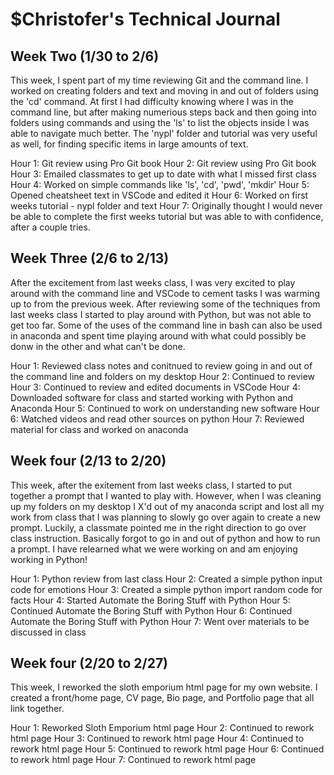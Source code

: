 # $Christofer's Technical Journal

## Week Two (1/30 to 2/6)

This week, I spent part of my time reviewing Git and the command line. I worked on creating folders and text and moving in and out of folders using the 'cd' command. At first I had difficulty knowing where I was in the command line, but after making numerious steps back and then going into folders using commands and using the 'ls' to list the objects inside I was able to navigate much better. The 'nypl' folder and tutorial was very useful as well, for finding specific items in large amounts of text.

Hour 1: Git review using Pro Git book 
Hour 2: Git review using Pro Git book
Hour 3: Emailed classmates to get up to date with what I missed first class
Hour 4: Worked on simple commands like 'ls', 'cd', 'pwd', 'mkdir'
Hour 5: Opened cheatsheet text in VSCode and edited it 
Hour 6: Worked on first weeks tutorial - nypl folder and text
Hour 7: Originally thought I would never be able to complete the first weeks tutorial but was able to with confidence, after a couple tries.


## Week Three (2/6 to 2/13)

After the excitement from last weeks class, I was very excited to play around with the command line and VSCode to cement tasks I was warming up to from the previous week. After reviewing some of the techniques from last weeks class I started to play around with Python, but was not able to get too far. Some of the uses of the command line in bash can also be used in anaconda and spent time playing around with what could possibly be donw in the other and what can't be done.

Hour 1: Reviewed class notes and conitnued to review going in and out of the command line and folders on my desktop
Hour 2: Continued to review
Hour 3: Continued to review and edited documents in VSCode
Hour 4: Downloaded software for class and started working with Python and Anaconda
Hour 5: Continued to work on understanding new software
Hour 6: Watched videos and read other sources on python
Hour 7: Reviewed material for class and worked on anaconda


## Week four (2/13 to 2/20)

This week, after the exitement from last weeks class, I started to put together a prompt that I wanted to play with. However, when I was cleaning up my folders on my desktop I X'd out of my anaconda script and lost all my work from class that I was planning to slowly go over again to create a new prompt. Luckily, a classmate pointed me in the right direction to go over class instruction. Basically forgot to go in and out of python and how to run a prompt. I have relearned what we were working on and am enjoying working in Python! 

Hour 1: Python review from last class
Hour 2: Created a simple python input code for emotions
Hour 3: Created a simple python import random code for facts
Hour 4: Started Automate the Boring Stuff with Python
Hour 5: Continued Automate the Boring Stuff with Python
Hour 6: Continued Automate the Boring Stuff with Python
Hour 7: Went over materials to be discussed in class


## Week four (2/20 to 2/27)

This week, I reworked the sloth emporium html page for my own website. I created a front/home page, CV page, Bio page, and Portfolio page that all link together. 

Hour 1: Reworked Sloth Emporium html page
Hour 2: Continued to rework html page
Hour 3: Continued to rework html page
Hour 4: Continued to rework html page
Hour 5: Continued to rework html page
Hour 6: Continued to rework html page
Hour 7: Continued to rework html page